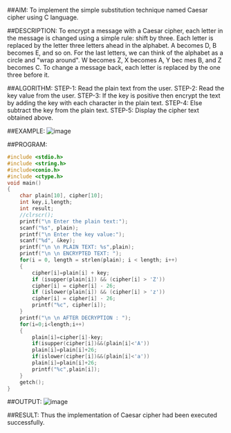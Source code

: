 ##AIM:
To implement the simple substitution technique named Caesar cipher using C language.

##DESCRIPTION:
  To encrypt a message with a Caesar cipher, each letter in the message is changed using a simple rule: shift by three. Each letter is replaced by the letter three letters ahead in the alphabet. A becomes D, B becomes E, and so on. For the last letters, we can think of the alphabet as a circle and "wrap around". W becomes Z, X becomes A, Y bec mes B, and Z
becomes C. To change a message back, each letter is replaced by the one three before it.

##ALGORITHM:
STEP-1: Read the plain text from the user.
STEP-2: Read the key value from the user.
STEP-3: If the key is positive then encrypt the text by adding the key with each character in the plain text.
STEP-4: Else subtract the key from the plain text.
STEP-5: Display the cipher text obtained above.

##EXAMPLE:
![image](https://github.com/kannan0071/lab-exercises/assets/119641638/92cd1858-e34c-47ed-bab7-52d3e24e7e23)

##PROGRAM:
```c
#include <stdio.h>
#include <string.h>
#include<conio.h>
#include <ctype.h>
void main()
{
    char plain[10], cipher[10];
    int key,i,length;
    int result;
    //clrscr();
    printf("\n Enter the plain text:");
    scanf("%s", plain);
    printf("\n Enter the key value:");
    scanf("%d", &key);
    printf("\n \n PLAIN TEXT: %s",plain);
    printf("\n \n ENCRYPTED TEXT: ");
    for(i = 0, length = strlen(plain); i < length; i++)
    {
        cipher[i]=plain[i] + key;
        if (isupper(plain[i]) && (cipher[i] > 'Z'))
        cipher[i] = cipher[i] - 26;
        if (islower(plain[i]) && (cipher[i] > 'z'))
        cipher[i] = cipher[i] - 26;
        printf("%c", cipher[i]);
    }
    printf("\n \n AFTER DECRYPTION : ");
    for(i=0;i<length;i++)
    {
        plain[i]=cipher[i]-key;
        if(isupper(cipher[i])&&(plain[i]<'A'))
        plain[i]=plain[i]+26;
        if(islower(cipher[i])&&(plain[i]<'a'))
        plain[i]=plain[i]+26;
        printf("%c",plain[i]);
    }
    getch();
}
```
##OUTPUT:
![image](https://github.com/kannan0071/lab-exercises/assets/119641638/993f4e18-cddd-4695-ae9a-98b30f2f2092)

##RESULT:
Thus the implementation of Caesar cipher had been executed successfully.

